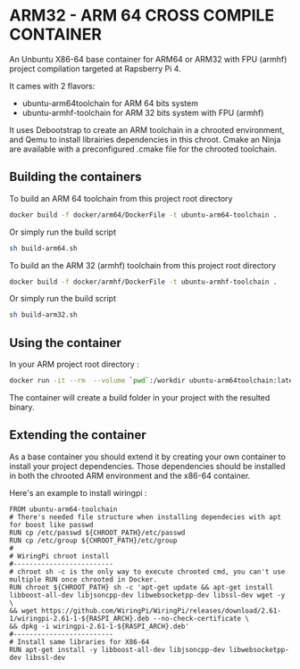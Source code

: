 # ARM32 - ARM 64 CROSS COMPILE CONTAINER

An Unbuntu X86-64 base container for ARM64 or ARM32 with FPU (armhf) project compilation targeted at Rapsberry Pi 4.

It cames with 2 flavors:
- ubuntu-arm64toolchain for ARM 64 bits system
- ubuntu-armhf-toolchain for ARM 32 bits system with FPU (armhf)

It uses Debootstrap to create an ARM toolchain in a chrooted environment, and Qemu to install librairies dependencies in this chroot.
Cmake an Ninja are available with a preconfigured .cmake file for the chrooted toolchain.

## Building the containers

To build an ARM 64 toolchain from this project root directory
```bash
docker build -f docker/arm64/DockerFile -t ubuntu-arm64-toolchain .
```
Or simply run the build script
```bash
sh build-arm64.sh
```

To build an the ARM 32 (armhf) toolchain from this project root directory
```bash
docker build -f docker/armhf/DockerFile -t ubuntu-armhf-toolchain .
```
Or simply run the build script
```bash
sh build-arm32.sh
```

## Using the container

In your ARM project root directory :
```bash
docker run -it --rm  --volume `pwd`:/workdir ubuntu-arm64toolchain:latest
 ```

 The container will create a build folder in your project with the resulted binary.

 ## Extending the container

As a base container you should extend it by creating your own container to install your project dependencies.
Those dependencies should be installed in both the chrooted ARM environment and the x86-64 container.

Here's an example to install wiringpi :
```docker
FROM ubuntu-arm64-toolchain
# There's needed file structure when installing dependecies with apt for boost like passwd
RUN cp /etc/passwd ${CHROOT_PATH}/etc/passwd
RUN cp /etc/group ${CHROOT_PATH}/etc/group
#
# WiringPi chroot install
#-------------------------
# chroot sh -c is the only way to execute chrooted cmd, you can't use multiple RUN once chrooted in Docker.
RUN chroot ${CHROOT_PATH} sh -c 'apt-get update && apt-get install libboost-all-dev libjsoncpp-dev libwebsocketpp-dev libssl-dev wget -y \
&& wget https://github.com/WiringPi/WiringPi/releases/download/2.61-1/wiringpi-2.61-1-${RASPI_ARCH}.deb --no-check-certificate \
&& dpkg -i wiringpi-2.61-1-${RASPI_ARCH}.deb'
#-------------------------
# Install same libraries for X86-64
RUN apt-get install -y libboost-all-dev libjsoncpp-dev libwebsocketpp-dev libssl-dev
```